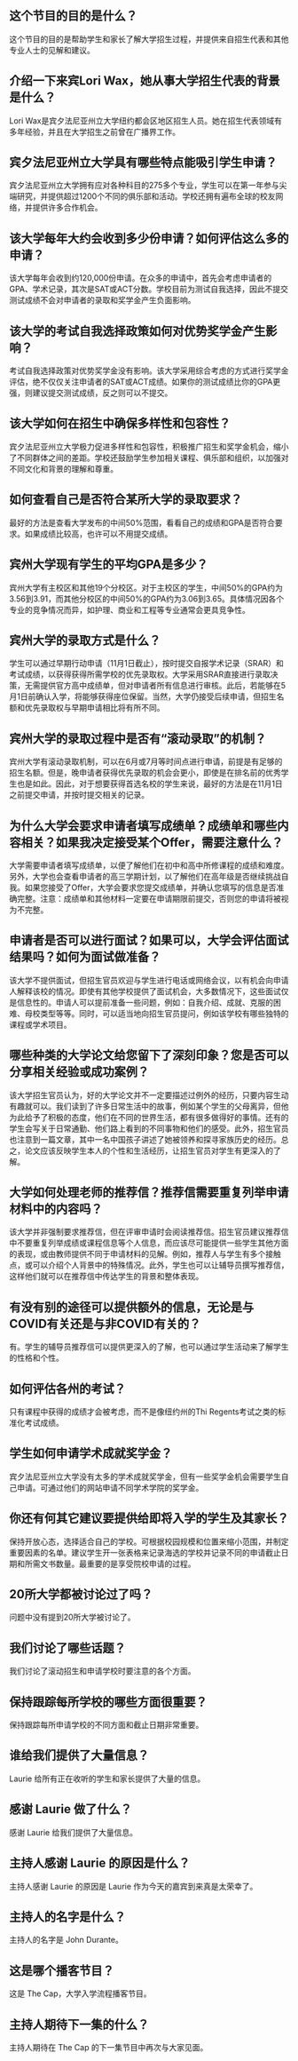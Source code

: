 
## 这个节目的目的是什么？

这个节目的目的是帮助学生和家长了解大学招生过程，并提供来自招生代表和其他专业人士的见解和建议。


## 介绍一下来宾Lori Wax，她从事大学招生代表的背景是什么？

Lori Wax是宾夕法尼亚州立大学纽约都会区地区招生人员。她在招生代表领域有多年经验，并且在大学招生之前曾在广播界工作。


## 宾夕法尼亚州立大学具有哪些特点能吸引学生申请？

宾夕法尼亚州立大学拥有应对各种科目的275多个专业，学生可以在第一年参与尖端研究，并提供超过1200个不同的俱乐部和活动。学校还拥有遍布全球的校友网络，并提供许多合作机会。


## 该大学每年大约会收到多少份申请？如何评估这么多的申请？

该大学每年会收到约120,000份申请。在众多的申请中，首先会考虑申请者的GPA、学术记录，其次是SAT或ACT分数。学校目前为测试自我选择，因此不提交测试成绩不会对申请者的录取和奖学金产生负面影响。


## 该大学的考试自我选择政策如何对优势奖学金产生影响？

考试自我选择政策对优势奖学金没有影响。该大学采用综合考虑的方式进行奖学金评估，绝不仅仅关注申请者的SAT或ACT成绩。如果你的测试成绩比你的GPA更强，则建议提交测试成绩，反之则可以不提交。


## 该大学如何在招生中确保多样性和包容性？

宾夕法尼亚州立大学极力促进多样性和包容性，积极推广招生和奖学金机会，缩小了不同群体之间的差距。学校还鼓励学生参加相关课程、俱乐部和组织，以加强对不同文化和背景的理解和尊重。


## 如何查看自己是否符合某所大学的录取要求？

最好的方法是查看大学发布的中间50%范围，看看自己的成绩和GPA是否符合要求。如果成绩比较高，也许可以不用提交成绩。

## 宾州大学现有学生的平均GPA是多少？

宾州大学有主校区和其他19个分校区。对于主校区的学生，中间50%的GPA约为3.56到3.91，而其他分校区的中间50%的GPA约为3.06到3.65。具体情况因各个专业的竞争情况而异，如护理、商业和工程等专业通常会更具竞争性。

## 宾州大学的录取方式是什么？

学生可以通过早期行动申请（11月1日截止），按时提交自报学术记录（SRAR）和考试成绩，以获得获得所需学校的优先录取权。大学采用SRAR直接进行录取决策，无需提供官方高中成绩单，但对申请者所有信息进行审核。此后，若能够在5月1日前确认入学，将能够获得座位保留。当然，大学仍接受后续申请，但招生名额和优先录取权与早期申请相比将有所不同。

## 宾州大学的录取过程中是否有“滚动录取”的机制？

宾州大学有滚动录取机制，可以在6月或7月等时间点进行申请，前提是有足够的招生名额。但是，晚申请者获得优先录取的机会会更小，即使是在排名前的优秀学生也是如此。因此，对于想要获得首选名校的学生来说，最好的方法是在11月1日之前提交申请，并按时提交相关的记录。


## 为什么大学会要求申请者填写成绩单？成绩单和哪些内容相关？如果我决定接受某个Offer，需要注意什么？


大学需要申请者填写成绩单，以便了解他们在初中和高中所修课程的成绩和难度。另外，大学也会查看申请者的高三学期计划，以了解他们在高年级是否继续挑战自我。如果您接受了Offer，大学会要求您提交成绩单，并确认您填写的信息是否准确完整。注意：成绩单和其他材料一定要在申请期限前提交，否则您的申请将被视为不完整。


## 申请者是否可以进行面试？如果可以，大学会评估面试结果吗？如何为面试做准备？


该大学不提供面试，但招生官员欢迎与学生进行电话或网络会议，以有机会向申请人解释该校的情况。即使有其他学校提供了面试机会，大多数情况下，这些面试仅是信息性的。申请人可以提前准备一些问题，例如：自我介绍、成就、克服的困难、母校类型等等。同时，可以适当地向招生官员提问，例如该学校有哪些独特的课程或学术项目。


## 哪些种类的大学论文给您留下了深刻印象？您是否可以分享相关经验或成功案例？


该大学招生官员认为，好的大学论文并不一定要描述过例外的经历，只要内容生动有趣就可以。我们读到了许多日常生活中的故事，例如某个学生的父母离异，但他为此给予了积极的态度，他们在不同的世界生活，都有很多做得好的事情。还有的学生会写关于日常通勤、他们路上看到的不同事物和他们的感受。此外，招生官员也注意到一篇文章，其中一名中国孩子讲述了她被领养和探寻家族历史的经历。总之，论文应该反映学生本人的个性和生活经历，让招生官员对学生有更深入的了解。


## 大学如何处理老师的推荐信？推荐信需要重复列举申请材料中的内容吗？


该大学并非强制要求推荐信，但在评审申请时会阅读推荐信。招生官员建议推荐信中不要重复列举成绩或课程信息等个人信息，而应该尽可能提供一些学生其他方面的表现，或由教师提供不同于申请材料的见解。例如，推荐人与学生有多个接触点，或可以介绍个人背景中的特殊情况。此外，学生也可以让辅导员撰写推荐信，这样他们就可以在推荐信中传达学生的背景和整体表现。


## 有没有别的途径可以提供额外的信息，无论是与COVID有关还是与非COVID有关的？

有。学生的辅导员推荐信可以提供更深入的了解，也可以通过学生活动来了解学生的性格和个性。


## 如何评估各州的考试？

只有课程中获得的成绩才会被考虑，而不是像纽约州的Thi Regents考试之类的标准化考试成绩。


## 学生如何申请学术成就奖学金？

宾夕法尼亚州立大学没有太多的学术成就奖学金，但有一些奖学金机会需要学生自己申请。可通过他们的网站申请不同学术学院的奖学金。


## 你还有何其它建议要提供给即将入学的学生及其家长？

保持开放心态，选择适合自己的学校。可根据校园规模和位置来缩小范围，并制定重要因素的名单。建议学生开一张表格来记录海选的学校并记录不同的申请截止日期和所需文书数量。最重要的是享受院校申请的过程。


## 20所大学都被讨论过了吗？

问题中没有提到20所大学被讨论了。


## 我们讨论了哪些话题？

我们讨论了滚动招生和申请学校时要注意的各个方面。


## 保持跟踪每所学校的哪些方面很重要？

保持跟踪每所申请学校的不同方面和截止日期非常重要。


## 谁给我们提供了大量信息？

Laurie 给所有正在收听的学生和家长提供了大量的信息。


## 感谢 Laurie 做了什么？

感谢 Laurie 给我们提供了大量信息。


## 主持人感谢 Laurie 的原因是什么？

主持人感谢 Laurie 的原因是 Laurie 作为今天的嘉宾到来真是太荣幸了。


## 主持人的名字是什么？

主持人的名字是 John Durante。


## 这是哪个播客节目？

这是 The Cap，大学入学流程播客节目。


## 主持人期待下一集的什么？

主持人期待在 The Cap 的下一集节目中再次与大家见面。

